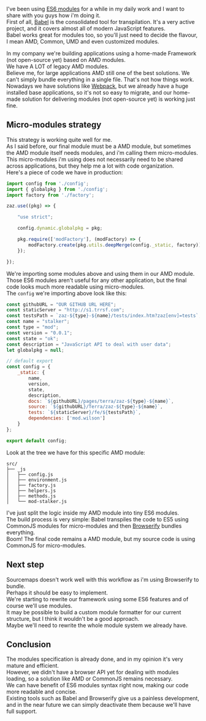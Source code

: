<!--
layout: post
title: how i'm using es6 modules in production
date: 2015-05-08T04:51:30.117Z
comments: true
published: true
keywords: modules
description: Post about how i'm using es6 modules in production
categories: modules
authorName: Jaydson Gomes
authorLink: http://twitter.com/jaydson
authorDescription: JavaScript enthusiast - FrontEnd Engineer at Terra Networks - BrazilJS and RSJS curator
authorPicture: https://pbs.twimg.com/profile_images/453720347620032512/UM2nE21c_400x400.jpeg
-->
I've been using [ES6 modules](/categories/modules/) for a while in my daily work and I want to share with you guys how i'm doing it.  
First of all, [Babel](https://babeljs.io/) is the consolidated tool for transpilation. It's a very active project, and it covers almost all of modern JavaScript features.  
Babel works great for modules too, so you'll just need to decide the flavour, I mean AMD, Common, UMD and even customized modules.  
<!--more-->

In my company we're building applications using a home-made Framework (not open-source yet) based on AMD modules.  
We have A LOT of legacy AMD modules.  
Believe me, for large applications AMD still one of the best solutions. We can't simply bundle everything in a single file. That's not how things work.  
Nowadays we have solutions like [Webpack](http://webpack.github.io/), but we already have a huge installed base applications, so it's not so easy to migrate, and our home-made solution for delivering modules (not open-source yet) is working just fine.  

## Micro-modules strategy
This strategy is working quite well for me.  
As I said before, our final module must be a AMD module, but sometimes the AMD module itself needs modules, and i'm calling them micro-modules.  
This micro-modules i'm using does not necessarily need to be shared across applications, but they help me a lot with code organization.  
Here's a piece of code we have in production:  
```javascript
import config from './config';
import { globalpkg } from './config';
import factory from './factory';

zaz.use((pkg) => {

    "use strict";

    config.dynamic.globalpkg = pkg;

    pkg.require(['modFactory'], (modFactory) => {
        modFactory.create(pkg.utils.deepMerge(config._static, factory));
    });

});
```
We're importing some modules above and using them in our AMD module.  
Those ES6 modules aren't useful for any other application, but the final code looks much more readable using micro-modules.  
The `config` we're importing above look like this:  
```javascript
const githubURL = "OUR GITHUB URL HERE";
const staticServer = "http://s1.trrsf.com";
const testsPath = `zaz-${type}-${name}/tests/index.htm?zaz[env]=tests`;
const name = "stalker";
const type = "mod";
const version = "0.0.1";
const state = "ok";
const description = "JavaScript API to deal with user data";
let globalpkg = null;

// default export 
const config = {
	_static: {
		name,
	    version,
	    state,
	    description,
	    docs: `${githubURL}/pages/terra/zaz-${type}-${name}`,
	    source: `${githubURL}/Terra/zaz-${type}-${name}`,
	    tests: `${staticServer}/fe/${testsPath}`,
	    dependencies: ['mod.wilson']
	}
};

export default config;
```

Look at the tree we have for this specific AMD module:  
```
src/
├── _js
│   ├── config.js
│   ├── environment.js
│   ├── factory.js
│   ├── helpers.js
│   ├── methods.js
│   └── mod-stalker.js
```
I've just split the logic inside my AMD module into tiny ES6 modules.  
The build process is very simple: Babel transpiles the code to ES5 using CommonJS modules for micro-modules and then [Browserify](http://browserify.org/) bundles everything.  
Boom! The final code remains a AMD module, but my source code is using CommonJS for micro-modules.  


## Next step
Sourcemaps doesn't work well with this workflow as i'm using Browserify to bundle.  
Perhaps it should be easy to implement.  
We're starting to rewrite our framework using some ES6 features and of course we'll use modules.  
It may be possible to build a custom module formatter for our current structure, but I think it wouldn't be a good approach.  
Maybe we'll need to rewrite the whole module system we already have.  

## Conclusion
The modules specification is already done, and in my opinion it's very mature and efficient.  
However, we didn't have a browser API yet for dealing with modules loading, so a solution like AMD or CommonJS remains necessary.  
We can have benefit of ES6 modules syntax right now, making our code more readable and concise.  
Existing tools such as Babel and Browserify give us a painless development, and in the near future we can simply deactivate them because we'll have full support.  

